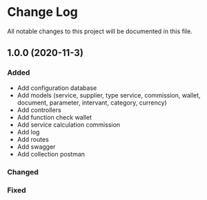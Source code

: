 # Change Log

All notable changes to this project will be documented in this file.

## 1.0.0 (2020-11-3)

### Added
- Add configuration database
- Add models (service, supplier, type service, commission, wallet, document, parameter, intervant, category, currency)
- Add controllers
- Add function check wallet
- Add service calculation commission
- Add log
- Add routes
- Add swagger
- Add collection postman

### Changed


### Fixed





